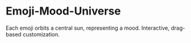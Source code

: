 # Emoji-Mood-Universe
 Each emoji orbits a central sun, representing a mood. Interactive, drag-based customization.
